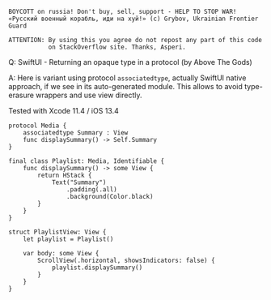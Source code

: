 ```
BOYCOTT on russia! Don't buy, sell, support - HELP TO STOP WAR!
«Русский военный корабль, иди на хуй!» (c) Grybov, Ukrainian Frontier Guard

ATTENTION: By using this you agree do not repost any part of this code
           on StackOverflow site. Thanks, Asperi.
```

Q: SwiftUI - Returning an opaque type in a protocol (by Above The Gods)

A: Here is variant using protocol `associatedtype`, actually SwiftUI native approach, if we see in its auto-generated module. This allows to avoid type-erasure wrappers and use view directly.

Tested with Xcode 11.4 / iOS 13.4

```
protocol Media {
    associatedtype Summary : View
    func displaySummary() -> Self.Summary
}

final class Playlist: Media, Identifiable {
    func displaySummary() -> some View {
        return HStack {
            Text("Summary")
                .padding(.all)
                .background(Color.black)
        }
    }
}

struct PlaylistView: View {
    let playlist = Playlist()

    var body: some View {
        ScrollView(.horizontal, showsIndicators: false) {
            playlist.displaySummary()
        }
    }
}
```
